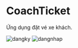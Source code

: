 # CoachTicket
Ứng dụng đặt vé xe khách.

![dangky](https://github.com/ydang2002/CoachTicket/assets/73653677/2ea7d0c2-bc0b-4b6e-a8c1-56ef4335e473)
![dangnhap](https://github.com/ydang2002/CoachTicket/assets/73653677/715d236e-cb4c-46dc-a180-db66e9cbf4d7)
